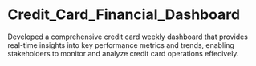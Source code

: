 # Credit_Card_Financial_Dashboard

Developed a comprehensive credit card weekly dashboard that provides real-time insights into key performance metrics and trends, enabling stakeholders to monitor and analyze credit card operations effecively.

